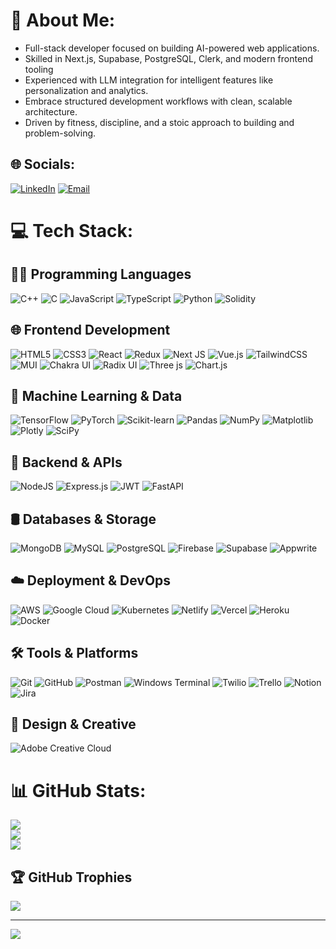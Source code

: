 # 💫 About Me:

 - Full-stack developer focused on building AI-powered web applications.
 - Skilled in Next.js, Supabase, PostgreSQL, Clerk, and modern frontend tooling
 - Experienced with LLM integration for intelligent features like personalization and analytics.
 - Embrace structured development workflows with clean, scalable architecture.
 - Driven by fitness, discipline, and a stoic approach to building and problem-solving.


## 🌐 Socials:
[![LinkedIn](https://img.shields.io/badge/LinkedIn-blue?logo=linkedin&logoColor=white)](https://www.linkedin.com/in/ajay-pratap-singh-kulharia-82b2192aa/) 
[![Email](https://img.shields.io/badge/Email-D14836?logo=gmail&logoColor=white)](mailto:ajsingh2722@gmail.com)


# 💻 Tech Stack:

## 👨‍💻 Programming Languages
![C++](https://img.shields.io/badge/c++-%2300599C.svg?style=flat&logo=c%2B%2B&logoColor=white)
![C](https://img.shields.io/badge/c-%2300599C.svg?style=flat&logo=c&logoColor=white)
![JavaScript](https://img.shields.io/badge/javascript-%23323330.svg?style=flat&logo=javascript&logoColor=%23F7DF1E)
![TypeScript](https://img.shields.io/badge/typescript-%23007ACC.svg?style=flat&logo=typescript&logoColor=white)
![Python](https://img.shields.io/badge/python-3670A0?style=flat&logo=python&logoColor=ffdd54)
![Solidity](https://img.shields.io/badge/Solidity-%23363636.svg?style=flat&logo=solidity&logoColor=white)

## 🌐 Frontend Development
![HTML5](https://img.shields.io/badge/html5-%23E34F26.svg?style=flat&logo=html5&logoColor=white)
![CSS3](https://img.shields.io/badge/css3-%231572B6.svg?style=flat&logo=css3&logoColor=white)
![React](https://img.shields.io/badge/react-%2320232a.svg?style=flat&logo=react&logoColor=%2361DAFB)
![Redux](https://img.shields.io/badge/redux-%23593d88.svg?style=flat&logo=redux&logoColor=white)
![Next JS](https://img.shields.io/badge/Next-black?style=flat&logo=next.js&logoColor=white)
![Vue.js](https://img.shields.io/badge/vue.js-%2335495e.svg?style=flat&logo=vuedotjs&logoColor=%234FC08D)
![TailwindCSS](https://img.shields.io/badge/tailwindcss-%2338B2AC.svg?style=flat&logo=tailwind-css&logoColor=white)
![MUI](https://img.shields.io/badge/MUI-%230081CB.svg?style=flat&logo=mui&logoColor=white)
![Chakra UI](https://img.shields.io/badge/chakra-%234ED1C5.svg?style=flat&logo=chakraui&logoColor=white)
![Radix UI](https://img.shields.io/badge/radix%20ui-161618.svg?style=flat&logo=radix-ui&logoColor=white)
![Three js](https://img.shields.io/badge/threejs-black?style=flat&logo=three.js&logoColor=white)
![Chart.js](https://img.shields.io/badge/chart.js-F5788D.svg?style=flat&logo=chart.js&logoColor=white)

## 🧠 Machine Learning & Data
![TensorFlow](https://img.shields.io/badge/TensorFlow-%23FF6F00.svg?style=flat&logo=TensorFlow&logoColor=white)
![PyTorch](https://img.shields.io/badge/PyTorch-%23EE4C2C.svg?style=flat&logo=PyTorch&logoColor=white)
![Scikit-learn](https://img.shields.io/badge/scikit--learn-%23F7931E.svg?style=flat&logo=scikit-learn&logoColor=white)
![Pandas](https://img.shields.io/badge/pandas-%23150458.svg?style=flat&logo=pandas&logoColor=white)
![NumPy](https://img.shields.io/badge/numpy-%23013243.svg?style=flat&logo=numpy&logoColor=white)
![Matplotlib](https://img.shields.io/badge/Matplotlib-%23ffffff.svg?style=flat&logo=Matplotlib&logoColor=black)
![Plotly](https://img.shields.io/badge/Plotly-%233F4F75.svg?style=flat&logo=plotly&logoColor=white)
![SciPy](https://img.shields.io/badge/SciPy-%230C55A5.svg?style=flat&logo=scipy&logoColor=white)

## 🔧 Backend & APIs
![NodeJS](https://img.shields.io/badge/node.js-6DA55F?style=flat&logo=node.js&logoColor=white)
![Express.js](https://img.shields.io/badge/express.js-%23404d59.svg?style=flat&logo=express&logoColor=%2361DAFB)
![JWT](https://img.shields.io/badge/JWT-black?style=flat&logo=JSON%20web%20tokens)
![FastAPI](https://img.shields.io/badge/FastAPI-009688?style=flat&logo=fastapi&logoColor=white)

## 🛢️ Databases & Storage
![MongoDB](https://img.shields.io/badge/MongoDB-%234ea94b.svg?style=flat&logo=mongodb&logoColor=white)
![MySQL](https://img.shields.io/badge/mysql-4479A1.svg?style=flat&logo=mysql&logoColor=white)
![PostgreSQL](https://img.shields.io/badge/PostgreSQL-316192?style=flat&logo=postgresql&logoColor=white)
![Firebase](https://img.shields.io/badge/firebase-a08021?style=flat&logo=firebase&logoColor=ffcd34)
![Supabase](https://img.shields.io/badge/Supabase-3ECF8E?style=flat&logo=supabase&logoColor=white)
![Appwrite](https://img.shields.io/badge/Appwrite-%23FD366E.svg?style=flat&logo=appwrite&logoColor=white)

## ☁️ Deployment & DevOps
![AWS](https://img.shields.io/badge/AWS-%23FF9900.svg?style=flat&logo=amazon-aws&logoColor=white)
![Google Cloud](https://img.shields.io/badge/Google%20Cloud-4285F4?style=flat&logo=google-cloud&logoColor=white)
![Kubernetes](https://img.shields.io/badge/Kubernetes-326CE5?style=flat&logo=kubernetes&logoColor=white)
![Netlify](https://img.shields.io/badge/netlify-%23000000.svg?style=flat&logo=netlify&logoColor=#00C7B7)
![Vercel](https://img.shields.io/badge/vercel-%23000000.svg?style=flat&logo=vercel&logoColor=white)
![Heroku](https://img.shields.io/badge/heroku-%23430098.svg?style=flat&logo=heroku&logoColor=white)
![Docker](https://img.shields.io/badge/docker-%230db7ed.svg?style=flat&logo=docker&logoColor=white)

## 🛠 Tools & Platforms
![Git](https://img.shields.io/badge/git-%23F05033.svg?style=flat&logo=git&logoColor=white)
![GitHub](https://img.shields.io/badge/github-%23121011.svg?style=flat&logo=github&logoColor=white)
![Postman](https://img.shields.io/badge/Postman-FF6C37?style=flat&logo=postman&logoColor=white)
![Windows Terminal](https://img.shields.io/badge/Windows%20Terminal-%234D4D4D.svg?style=flat&logo=windows-terminal&logoColor=white)
![Twilio](https://img.shields.io/badge/Twilio-F22F46?style=flat&logo=Twilio&logoColor=white)
![Trello](https://img.shields.io/badge/Trello-%23026AA7.svg?style=flat&logo=Trello&logoColor=white)
![Notion](https://img.shields.io/badge/Notion-000000?style=flat&logo=notion&logoColor=white)
![Jira](https://img.shields.io/badge/Jira-0052CC?style=flat&logo=jira&logoColor=white)

## 🎨 Design & Creative
![Adobe Creative Cloud](https://img.shields.io/badge/Adobe%20Creative%20Cloud-DA1F26.svg?style=flat&logo=Adobe%20Creative%20Cloud&logoColor=white)

# 📊 GitHub Stats:
![](https://github-readme-stats.vercel.app/api?username=APSK22&theme=dark&hide_border=false&include_all_commits=true&count_private=true)<br/>
![](https://nirzak-streak-stats.vercel.app/?user=APSK22&theme=dark&hide_border=false)<br/>
![](https://github-readme-stats.vercel.app/api/top-langs/?username=APSK22&theme=dark&hide_border=false&include_all_commits=true&count_private=true&layout=compact)
## 🏆 GitHub Trophies
![](https://github-profile-trophy.vercel.app/?username=APSK22&theme=dark&no-frame=true&no-bg=false&margin-w=4)

---
![](https://komarev.com/ghpvc/?username=APSK22)



<!-- Proudly created with GPRM ( https://gprm.itsvg.in ) -->
